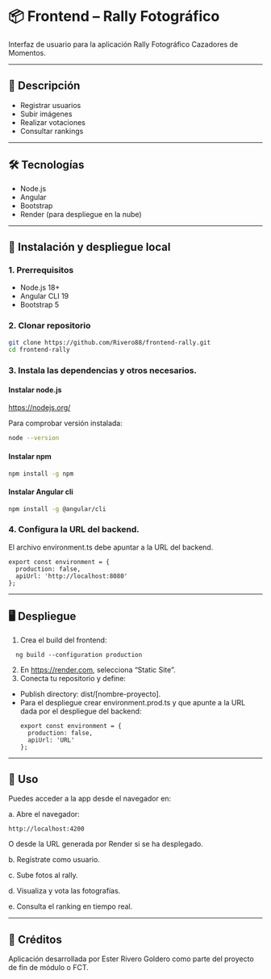# 📦 Frontend – Rally Fotográfico

Interfaz de usuario para la aplicación Rally Fotográfico Cazadores de Momentos.

---

## 📌 Descripción

- Registrar usuarios
- Subir imágenes
- Realizar votaciones
- Consultar rankings

---

## 🛠️ Tecnologías

- Node.js
- Angular
- Bootstrap
- Render (para despliegue en la nube)

---

## 🚀 Instalación y despliegue local

### 1. Prerrequisitos

- Node.js 18+
- Angular CLI 19
- Bootstrap 5

### 2. Clonar repositorio

```bash
git clone https://github.com/Rivero88/frontend-rally.git
cd frontend-rally
```
### 3. Instala las dependencias y otros necesarios.
#### Instalar node.js
https://nodejs.org/

Para comprobar versión instalada:
```bash
node --version
```

#### Instalar npm
```bash
npm install -g npm
```

#### Instalar Angular cli
```bash
npm install -g @angular/cli
```

### 4. Configura la URL del backend.

El archivo environment.ts debe apuntar a la URL del backend.
```
export const environment = {
  production: false,
  apiUrl: 'http://localhost:8080'
};

```
---

## 🖥️ Despliegue
1. Crea el build del frontend:
```
  ng build --configuration production
```
2. En https://render.com, selecciona “Static Site”.
3. Conecta tu repositorio y define:
   
  * Publish directory: dist/[nombre-proyecto].
  * Para el despliegue crear environment.prod.ts y que apunte a la URL dada por el despliegue del backend:
    ```
    export const environment = {
      production: false,
      apiUrl: 'URL'
    };
    
    ```
---

## 🔧 Uso

Puedes acceder a la app desde el navegador en:

a.	Abre el navegador:

  ```
  http://localhost:4200
  ```
  O desde la URL generada por Render si se ha desplegado.

b.	Regístrate como usuario.

c.	Sube fotos al rally.

d.	Visualiza y vota las fotografías.

e.	Consulta el ranking en tiempo real.

---
## 👥 Créditos

Aplicación desarrollada por Ester Rivero Goldero como parte del proyecto de fin de módulo o FCT.
